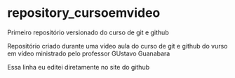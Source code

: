 # repository_cursoemvideo
 Primeiro repositório versionado do curso de git e github

Repositório criado durante uma vídeo aula do curso de git e github do vurso em vídeo ministrado pelo professor GUstavo Guanabara

Essa linha eu editei diretamente no site do github
